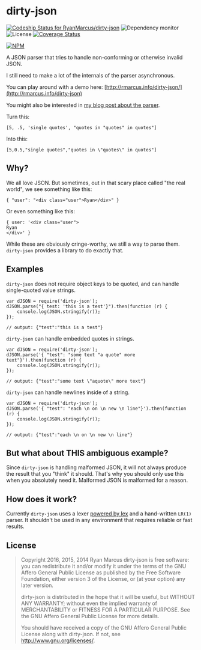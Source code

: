 # dirty-json

[ ![Codeship Status for RyanMarcus/dirty-json](https://www.codeship.io/projects/cbc19870-2e42-0132-d30c-4adef3b19db7/status)](https://www.codeship.io/projects/39346) ![Dependency monitor](https://img.shields.io/david/ryanmarcus/dirty-json.svg) ![License](https://img.shields.io/npm/l/dirty-json.svg) [![Coverage Status](https://coveralls.io/repos/github/RyanMarcus/dirty-json/badge.svg?branch=master)](https://coveralls.io/github/RyanMarcus/dirty-json?branch=master)


[![NPM](https://nodei.co/npm/dirty-json.png?compact=true)](https://nodei.co/npm/dirty-json/)






A JSON parser that tries to handle non-conforming or otherwise invalid JSON.

I still need to make a lot of the internals of the parser asynchronous.

You can play around with a demo here: [http://rmarcus.info/dirty-json/](http://rmarcus.info/dirty-json)

You might also be interested in [my blog post about the parser](http://rmarcus.info/blog/2014/10/05/dirty-json-parser.html).

Turn this:

    [5, .5, 'single quotes', "quotes in "quotes" in quotes"]

Into this:

    [5,0.5,"single quotes","quotes in \"quotes\" in quotes"]

## Why?
We all love JSON. But sometimes, out in that scary place called "the real world", we see something like this:

    { "user": "<div class="user">Ryan</div>" }

Or even something like this:

    { user: '<div class="user">
	Ryan
	</div>' }

While these are obviously cringe-worthy, we still a way to parse them. `dirty-json` provides a library to do exactly that.

## Examples
`dirty-json` does not require object keys to be quoted, and can handle single-quoted value strings.

    var dJSON = require('dirty-json');
	dJSON.parse("{ test: 'this is a test'}").then(function (r) {
		console.log(JSON.stringify(r));
    });

	// output: {"test":"this is a test"}

`dirty-json` can handle embedded quotes in strings.

    var dJSON = require('dirty-json');
	dJSON.parse('{ "test": "some text "a quote" more text"}').then(function (r) {
		console.log(JSON.stringify(r));
    });

	// output: {"test":"some text \"aquote\" more text"}

`dirty-json` can handle newlines inside of a string.

    var dJSON = require('dirty-json');
	dJSON.parse('{ "test": "each \n on \n new \n line"}').then(function (r) {
		console.log(JSON.stringify(r));
    });

	// output: {"test":"each \n on \n new \n line"}

## But what about THIS ambiguous example?
Since `dirty-json` is handling malformed JSON, it will not always produce the result that you "think" it should. That's why you should only use this when you absolutely need it. Malformed JSON is malformed for a reason.

## How does it work?
Currently `dirty-json` uses a lexer [powered by lex](https://github.com/aaditmshah/lexer) and a hand-written `LR(1)` parser. It shouldn't be used in any environment that requires reliable or fast results.

## License
> Copyright 2016, 2015, 2014 Ryan Marcus
> dirty-json is free software: you can redistribute it and/or modify
> it under the terms of the GNU Affero General Public License as published by
> the Free Software Foundation, either version 3 of the License, or
> (at your option) any later version.
> 
> dirty-json is distributed in the hope that it will be useful,
> but WITHOUT ANY WARRANTY; without even the implied warranty of
> MERCHANTABILITY or FITNESS FOR A PARTICULAR PURPOSE.  See the
> GNU Affero General Public License for more details.
> 
> You should have received a copy of the GNU Affero General Public License
> along with dirty-json.  If not, see <http://www.gnu.org/licenses/>.
